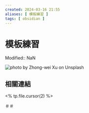 ```yaml
---
created: 2024-03-16 21:55
aliases: [ 模板練習 ]
tags: [ obsidian ]
---
```

# 模板練習

Modified:: NaN

![photo by Zhong-wei Xu on Unsplash](https://images.unsplash.com/photo-1642570517818-99c0fd6f0349?crop=entropy&cs=srgb&fm=jpg&ixid=M3wzNjM5Nzd8MHwxfHJhbmRvbXx8fHx8fHx8fDE3MTA1OTczOTZ8&ixlib=rb-4.0.3&q=85&w=1600&h=900)



## 相關連結
<% tp.file.cursor(2) %>




＃＃